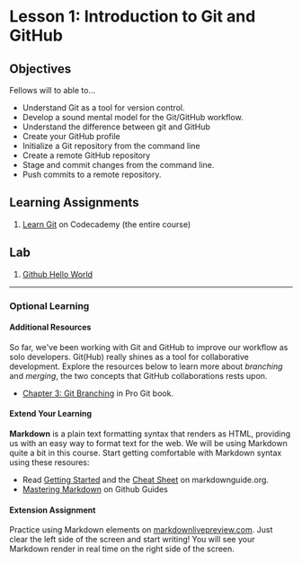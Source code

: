 # Lesson 1: Introduction to Git and GitHub

## Objectives
Fellows will to able to...
* Understand Git as a tool for version control.  
* Develop a sound mental model for the Git/GitHub workflow.
* Understand the difference between git and GitHub
* Create your GitHub profile
* Initialize a Git repository from the command line
* Create a remote GitHub repository
* Stage and commit changes from the command line.
* Push commits to a remote repository.

## Learning Assignments
1. [Learn Git](https://www.codecademy.com/learn/learn-git) on Codecademy (the entire course)

## Lab
1. [Github Hello World](https://guides.github.com/activities/hello-world/)
____

### Optional Learning

#### Additional Resources
So far, we've been working with Git and GitHub to improve our workflow as solo developers. Git(Hub) really shines as a tool for collaborative development. Explore the resources below to learn more about _branching_ and _merging_, the two concepts that GitHub collaborations rests upon.
* [Chapter 3: Git Branching](https://git-scm.com/book/en/v2/Git-Branching-Branches-in-a-Nutshell) in Pro Git book.

#### Extend Your Learning

**Markdown** is a plain text formatting syntax that renders as HTML, providing us with an easy way to format text for the web. We will be using Markdown quite a bit in this course. Start getting comfortable with Markdown syntax using these resoures:
* Read [Getting Started](https://www.markdownguide.org/getting-started) and the [Cheat Sheet](https://www.markdownguide.org/cheat-sheet) on markdownguide.org.
* [Mastering Markdown](https://guides.github.com/features/mastering-markdown/) on Github Guides

#### Extension Assignment
Practice using Markdown elements on [markdownlivepreview.com](https://markdownlivepreview.com/). Just clear the left side of the screen and start writing! You will see your Markdown render in real time on the right side of the screen.

